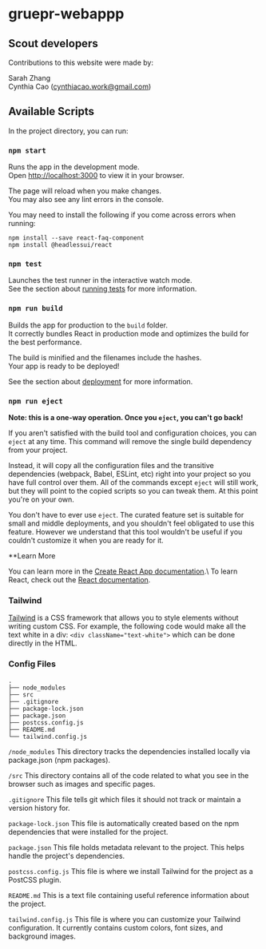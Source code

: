 # gruepr-webappp

## Scout developers

Contributions to this website were made by:

Sarah Zhang\
Cynthia Cao ([cynthiacao.work@gmail.com](cynthiacao.work@gmail.com))

## Available Scripts

In the project directory, you can run:

### `npm start`

Runs the app in the development mode.\
Open [http://localhost:3000](http://localhost:3000) to view it in your browser.

The page will reload when you make changes.\
You may also see any lint errors in the console.

You may need to install the following if you come across errors when running:

`npm install --save react-faq-component`\
`npm install @headlessui/react`

### `npm test`

Launches the test runner in the interactive watch mode.\
See the section about [running tests](https://facebook.github.io/create-react-app/docs/running-tests) for more information.

### `npm run build`

Builds the app for production to the `build` folder.\
It correctly bundles React in production mode and optimizes the build for the best performance.

The build is minified and the filenames include the hashes.\
Your app is ready to be deployed!

See the section about [deployment](https://facebook.github.io/create-react-app/docs/deployment) for more information.

### `npm run eject`

**Note: this is a one-way operation. Once you `eject`, you can't go back!**

If you aren't satisfied with the build tool and configuration choices, you can `eject` at any time. This command will remove the single build dependency from your project.

Instead, it will copy all the configuration files and the transitive dependencies (webpack, Babel, ESLint, etc) right into your project so you have full control over them. All of the commands except `eject` will still work, but they will point to the copied scripts so you can tweak them. At this point you're on your own.

You don't have to ever use `eject`. The curated feature set is suitable for small and middle deployments, and you shouldn't feel obligated to use this feature. However we understand that this tool wouldn't be useful if you couldn't customize it when you are ready for it.

**Learn More

You can learn more in the [Create React App documentation](https://facebook.github.io/create-react-app/docs/getting-started).\\
To learn React, check out the [React documentation](https://reactjs.org/).

### Tailwind

[Tailwind](https://tailwindcss.com/) is a CSS framework that allows you to style elements without writing custom CSS. For example, the following code would make all the text white in a div: `<div className="text-white">` which can be done directly in the HTML. 

### Config Files

`.`\
`├── node_modules`\
`├── src`\
`├── .gitignore`\
`├── package-lock.json`\
`├── package.json`\
`├── postcss.config.js`\
`├── README.md`\
`└── tailwind.config.js`

`/node_modules` This directory tracks the dependencies installed locally via package.json (npm packages).

`/src` This directory contains all of the code related to what you see in the browser such as images and specific pages. 

`.gitignore` This file tells git which files it should not track or maintain a version history for.

`package-lock.json` This file is automatically created based on the npm dependencies that were installed for the project. 

`package.json` This file holds metadata relevant to the project. This helps handle the project's dependencies.

`postcss.config.js` This file is where we install Tailwind for the project as a PostCSS plugin.

`README.md` This is a text file containing useful reference information about the project.

`tailwind.config.js` This file is where you can customize your Tailwind configuration. It currently contains custom colors, font sizes, and background images.
